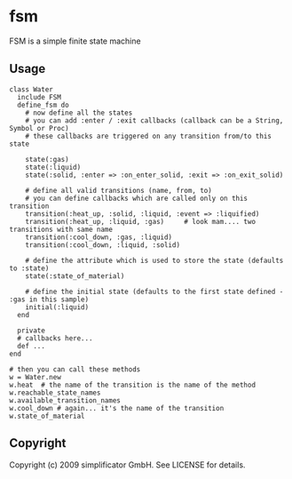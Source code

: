 # fsm

FSM is a simple finite state machine

## Usage
    class Water
      include FSM
      define_fsm do
        # now define all the states
        # you can add :enter / :exit callbacks (callback can be a String, Symbol or Proc)
        # these callbacks are triggered on any transition from/to this state
        
        state(:gas)
        state(:liquid)
        state(:solid, :enter => :on_enter_solid, :exit => :on_exit_solid)
        
        # define all valid transitions (name, from, to)
        # you can define callbacks which are called only on this transition
        transition(:heat_up, :solid, :liquid, :event => :liquified)
        transition(:heat_up, :liquid, :gas)     # look mam.... two transitions with same name
        transition(:cool_down, :gas, :liquid)
        transition(:cool_down, :liquid, :solid)
        
        # define the attribute which is used to store the state (defaults to :state)
        state(:state_of_material)
        
        # define the initial state (defaults to the first state defined - :gas in this sample)
        initial(:liquid)
      end
      
      private
      # callbacks here...
      def ...
    end
    
    # then you can call these methods
    w = Water.new
    w.heat  # the name of the transition is the name of the method
    w.reachable_state_names
    w.available_transition_names
    w.cool_down # again... it's the name of the transition
    w.state_of_material
    
## Copyright
Copyright (c) 2009 simplificator GmbH. See LICENSE for details.
